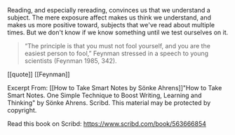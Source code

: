 Reading, and especially rereading, convinces us that we understand a subject. The mere exposure affect makes us think we understand, and makes us more positive toward, subjects that we've read about multiple times. But we don't know if we know something until we test ourselves on it.

> “The principle is that you must not fool yourself, and you are the easiest person to fool,” Feynman stressed in a speech to young scientists (Feynman 1985, 342).

[[quote]] [[Feynman]]

Excerpt From: [[How to Take Smart Notes by Sönke Ahrens]]"How to Take Smart Notes. One Simple Technique to Boost Writing, Learning and Thinking" by Sönke Ahrens. Scribd.
This material may be protected by copyright.

Read this book on Scribd: https://www.scribd.com/book/563666854 

